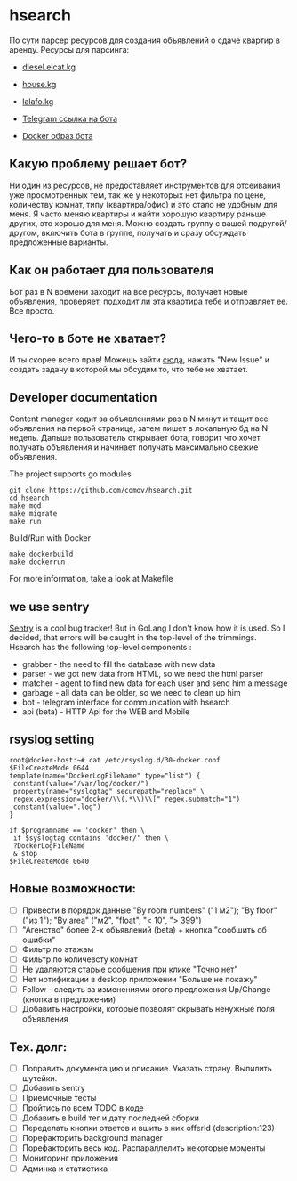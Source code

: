 # hsearch
По сути парсер ресурсов для создания объявлений о сдаче квартир в аренду. Ресурсы для парсинга:

- [diesel.elcat.kg](http://diesel.elcat.kg/)
- [house.kg](http://house.kg/)
- [lalafo.kg](https://lalafo.kg/)

- [Telegram ссылка на бота](https://t.me/house_search_assistant_bot)
- [Docker образ бота](https://hub.docker.com/r/comov/hsearch)

## Какую проблему решает бот?
Ни один из ресурсов, не предоставляет инструментов для отсеивания уже просмотренных тем, так
 же у некоторых нет фильтра по цене, количеству комнат, типу (квартира/офис) и
 это стало не удобным для меня. Я часто меняю квартиры и найти хорошую квартиру
 раньше других, это хорошо для меня. Можно создать группу с вашей подругой/другом, включить бота в группе, получать
 и сразу обсуждать предложенные варианты.

## Как он работает для пользователя
Бот раз в N времени заходит на все ресурсы, получает новые объявления, проверяет, подходит ли эта
 квартира тебе и отправляет ее. Все просто.

## Чего-то в боте не хватает?
И ты скорее всего прав! Можешь зайти [сюда](https://github.com/comov/hsearch/issues), нажать "New Issue"
 и создать задачу в которой мы обсудим то, что тебе не хватает.

## Developer documentation
Content manager ходит за объявлениями раз в N минут и тащит все объявления на
 первой странице, затем пишет в локальную бд на N недель. Дальше пользователь
 открывает бота, говорит что хочет получать объявления и начинает получать
 максимально свежие объявления.
 
The project supports go modules

```shell script
git clone https://github.com/comov/hsearch.git
cd hsearch
make mod
make migrate
make run
```

Build/Run with Docker 
```shell script
make dockerbuild
make dockerrun
```

For more information, take a look at Makefile

## we use sentry

[Sentry](https://sentry.io) is a cool bug tracker! But in GoLang I don't know how it is used. So I decided,
 that errors will be caught in the top-level of the trimmings. Hsearch has the following top-level components :
 
 - grabber - the need to fill the database with new data
 - parser - we got new data from HTML, so we need the html parser 
 - matcher - agent to find new data for each user and send him a message    
 - garbage - all data can be older, so we need to clean up him
 - bot - telegram interface for communication with hsearch
 - api (beta) - HTTP Api for the WEB and Mobile


## rsyslog setting
```shell script
root@docker-host:~# cat /etc/rsyslog.d/30-docker.conf
$FileCreateMode 0644
template(name="DockerLogFileName" type="list") {
 constant(value="/var/log/docker/")
 property(name="syslogtag" securepath="replace" \
 regex.expression="docker/\\(.*\\)\\[" regex.submatch="1")
 constant(value=".log")
}

if $programname == 'docker' then \
 if $syslogtag contains 'docker/' then \
 ?DockerLogFileName
 & stop
$FileCreateMode 0640
```

## Новые возможности:
 - [ ] Привести в порядок данные "By room numbers" ("1 м2"); "By floor" ("из 1"); "By area" ("м2", "float", "< 10", "> 399")
 - [ ] "Агенство" более 2-х объявлений (beta) + кнопка "сообшить об ошибки"
 - [ ] Фильтр по этажам
 - [ ] Фильтр по количевсту комнат
 - [ ] Не удаляются старые сообщения при клике "Точно нет"
 - [ ] Нет нотификации в desktop приложении "Больше не покажу"
 - [ ] Follow - следить за изменениями этого предложения Up/Change (кнопка в предложении)
 - [ ] Добавить настройки, которые позволят скрывать ненужные поля объявления

## Тех. долг:
 - [ ] Поправить документацию и описание. Указать страну. Выпилить шутейки.
 - [ ] Добавить sentry
 - [ ] Приемочные тесты
 - [ ] Пройтись по всем TODO в коде
 - [ ] Добавить в build тег и дату последней сборки
 - [ ] Переделать кнопки ответов и вшить в них offerId (description:123)
 - [ ] Порефакторить background manager
 - [ ] Порефакторить весь код. Распараллелить некоторые моменты
 - [ ] Мониторинг приложения
 - [ ] Админка и статистика
